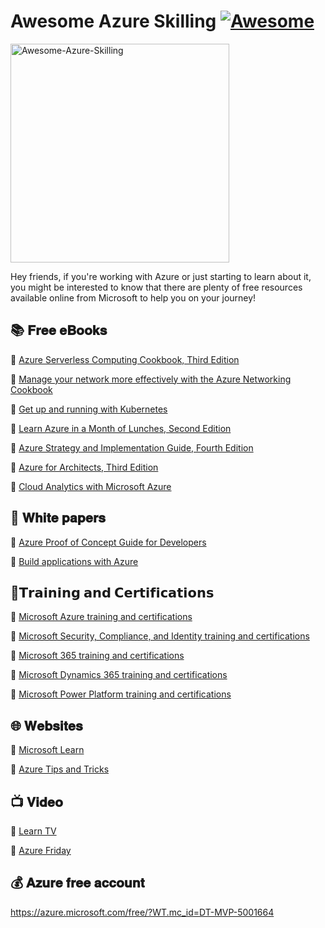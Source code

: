 # Awesome Azure Skilling [![Awesome](https://awesome.re/badge.svg)](https://github.com/MarketingPipeline/Awesome-Repo-Template/)

<a href="https://github.com/MarketingPipeline/Awesome-Repo-Template/">
<img height=350 alt="Awesome-Azure-Skilling" src="https://capsule-render.vercel.app/api?type=waving&color=007FFF&height=300&section=header&text=Awesome-Azure-Skilling&fontSize=70&fontColor=ffffff&animation=fadeIn&fontAlignY=38&desc=&descAlignY=60&descAlign=50"></img></a>

Hey friends, if you're working with Azure or just starting to learn about it, you might be interested to know that there are plenty of free resources available online from Microsoft to help you on your journey!

## 📚 𝐅𝐫𝐞𝐞 𝐞𝐁𝐨𝐨𝐤𝐬
📌 [Azure Serverless Computing Cookbook, Third Edition](https://azure.microsoft.com/en-us/resources/azure-serverless-computing-cookbook/?WT.mc_id=DT-MVP-5001664)

📌 [Manage your network more effectively with the Azure Networking Cookbook](https://azure.microsoft.com/resources/azure-networking-cookbook/?WT.mc_id=DT-MVP-5001664)

📌 [Get up and running with Kubernetes](https://azure.microsoft.com/en-us/resources/kubernetes-ebook-collection/?WT.mc_id=DT-MVP-5001664)

📌 [Learn Azure in a Month of Lunches, Second Edition](https://azure.microsoft.com/resources/learn-azure-in-a-month-of-lunches/?WT.mc_id=DT-MVP-5001664)

📌 [Azure Strategy and Implementation Guide, Fourth Edition](https://azure.microsoft.com/en-us/resources/azure-strategy-and-implementation-guide-fourth-edition/?WT.mc_id=DT-MVP-5001664)

📌 [Azure for Architects, Third Edition](https://azure.microsoft.com/resources/azure-for-architects/?WT.mc_id=DT-MVP-5001664)

📌 [Cloud Analytics with Microsoft Azure](https://azure.microsoft.com/resources/cloud-analytics-with-microsoft-azure/?WT.mc_id=DT-MVP-5001664)

## 📝 𝐖𝐡𝐢𝐭𝐞 𝐩𝐚𝐩𝐞𝐫𝐬

📌 [Azure Proof of Concept Guide for Developers](https://azure.microsoft.com/resources/minimize-risks-and-costs-with-the-azure-developer-proof-of-concept-guide/?WT.mc_id=DT-MVP-5001664)

📌 [Build applications with Azure](https://azure.microsoft.com/resources/developers/?WT.mc_id=DT-MVP-5001664)

## 🏅𝗧𝗿𝗮𝗶𝗻𝗶𝗻𝗴 𝗮𝗻𝗱 𝗖𝗲𝗿𝘁𝗶𝗳𝗶𝗰𝗮𝘁𝗶𝗼𝗻𝘀

📌 [Microsoft Azure training and certifications](https://lnkd.in/gffVnjCX)

📌 [Microsoft Security, Compliance, and Identity training and certifications](https://lnkd.in/g4sMw4KC)

📌 [Microsoft 365 training and certifications](https://lnkd.in/gG8r399U)

📌 [Microsoft Dynamics 365 training and certifications](https://lnkd.in/gpJ6waPe)

📌 [Microsoft Power Platform training and certifications](https://lnkd.in/gfDb7AeW)

## 🌐 𝐖𝐞𝐛𝐬𝐢𝐭𝐞𝐬
📌 [Microsoft Learn](https://learn.microsoft.com/?WT.mc_id=DT-MVP-5001664)

📌 [Azure Tips and Tricks](https://microsoft.github.io/AzureTipsAndTricks?WT.mc_id=DT-MVP-5001664)

## 📺 𝐕𝐢𝐝𝐞𝐨

📌 [Learn TV](https://learn.microsoft.com/events/?WT.mc_id=DT-MVP-5001664)

📌 [Azure Friday](https://learn.microsoft.com/en-au/shows/azure-friday/?WT.mc_id=DT-MVP-5001664)

## 💰 𝐀𝐳𝐮𝐫𝐞 𝐟𝐫𝐞𝐞 𝐚𝐜𝐜𝐨𝐮𝐧𝐭

https://azure.microsoft.com/free/?WT.mc_id=DT-MVP-5001664





